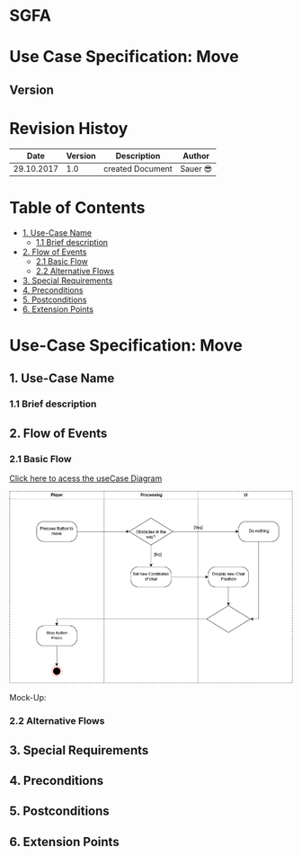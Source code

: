 # SGFA
# Use Case Specification: Move

## Version

# Revision Histoy



| Date          | Version  | Description       | Author |
| ------------- |----------| ------------------|--------|
| 29.10.2017    | 1.0      | created Document  |Sauer	:sunglasses:|


# Table of Contents
- [1. Use-Case Name](#1-use-case-name)
  * [1.1 Brief description](#11-brief-description)
- [2. Flow of Events](#2-flow-of-events)
  * [2.1 Basic Flow](#21-basic-flow)
  * [2.2 Alternative Flows](#22-alternative-flows)
- [3. Special Requirements](#3-special-requirements)
- [4. Preconditions](#4-preconditions)
- [5. Postconditions](#5-postconditions)
- [6. Extension Points](#6-extension-points)



# Use-Case Specification: Move


## 1. Use-Case Name

### 1.1 Brief description

## 2. Flow of Events

### 2.1 Basic Flow

[Click here to acess the useCase Diagram][UC]

![alt text][UC]

[UC]: UCMove.png "UseCaseDiagram Move"

Mock-Up:

### 2.2 Alternative Flows

## 3. Special Requirements

## 4. Preconditions

## 5. Postconditions

## 6. Extension Points
